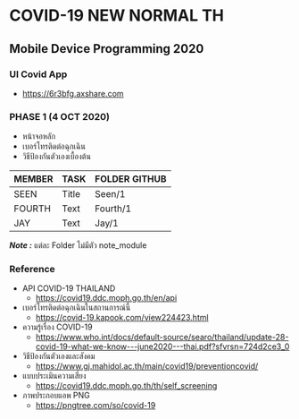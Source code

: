 # COVID-19 NEW NORMAL TH
## Mobile Device Programming 2020
### UI Covid App
- https://6r3bfg.axshare.com
### PHASE 1 (4 OCT 2020)
- หน้าจอหลัก
- เบอร์โทรติดต่อฉุกเฉิน
- วิธีป้องกันตัวเองเบื้องต้น

| MEMBER | TASK | FOLDER GITHUB |
| ----------- | ----------- | ----------- |
| SEEN      | Title       | Seen/1 |
| FOURTH   | Text        | Fourth/1 |
| JAY   | Text        | Jay/1 |

***Note :*** แต่ละ Folder ไม่มีตัว note_module 
### Reference
- API COVID-19 THAILAND
    - https://covid19.ddc.moph.go.th/en/api
- เบอร์โทรติดต่อฉุกเฉินในสถานการณ์นี้
    - https://covid-19.kapook.com/view224423.html
- ความรู้เรื่อง COVID-19
    - https://www.who.int/docs/default-source/searo/thailand/update-28-covid-19-what-we-know---june2020---thai.pdf?sfvrsn=724d2ce3_0
- วิธีป้องกันตัวเองและสังคม
    - https://www.gj.mahidol.ac.th/main/covid19/preventioncovid/
- แบบประเมินความเสี่ยง
    - https://covid19.ddc.moph.go.th/th/self_screening
- ภาพประกอบแอพ PNG
    - https://pngtree.com/so/covid-19
